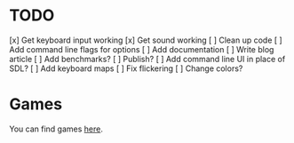 # TODO
[x] Get keyboard input working
[x] Get sound working
[ ] Clean up code
[ ] Add command line flags for options
[ ] Add documentation
[ ] Write blog article
[ ] Add benchmarks?
[ ] Publish?
[ ] Add command line UI in place of SDL?
[ ] Add keyboard maps
[ ] Fix flickering
[ ] Change colors?

# Games
You can find games [here](http://www.zophar.net/pdroms/chip8/chip-8-games-pack.html).
